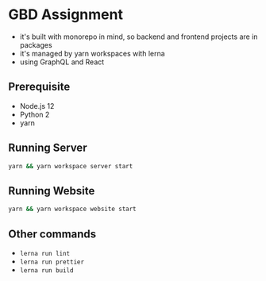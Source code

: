# GBD Assignment

- it's built with monorepo in mind, so backend and frontend projects are in packages
- it's managed by yarn workspaces with lerna
- using GraphQL and React

## Prerequisite

- Node.js 12
- Python 2
- yarn

## Running Server

```sh
yarn && yarn workspace server start
```

## Running Website

```sh
yarn && yarn workspace website start
```

## Other commands

- `lerna run lint`
- `lerna run prettier`
- `lerna run build`
